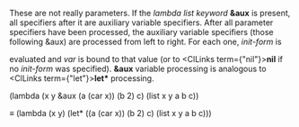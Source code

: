  



These are not really parameters. If the *lambda list keyword* **&amp;aux** is present, all specifiers after it are auxiliary variable specifiers. After all parameter specifiers have been processed, the auxiliary variable specifiers (those following &amp;aux) are processed from left to right. For each one, *init-form* is 



evaluated and *var* is bound to that value (or to <ClLinks  term={"nil"}><b>nil</b></ClLinks> if no *init-form* was specified). **&amp;aux** variable processing is analogous to <ClLinks  term={"let"}><b>let\*</b></ClLinks> processing. 



(lambda (x y &amp;aux (a (car x)) (b 2) c) (list x y a b c)) 



*≡* (lambda (x y) (let\* ((a (car x)) (b 2) c) (list x y a b c))) 



